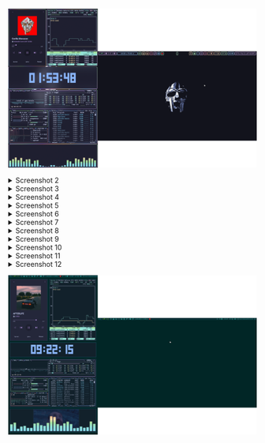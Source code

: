 ![My Image](.config/assets/hypr0.png)
<details>
  <summary>Screenshot 2</summary>
  <img src=".config/assets/hypr1.png" alt="Screenshot 2">
</details>
<details>
  <summary>Screenshot 3</summary>
  <img src=".config/assets/hypr2.png" alt="Screenshot 3">
</details>
<details>
  <summary>Screenshot 4</summary>
  <img src=".config/assets/hypr3.png" alt="Screenshot 4">
</details>
<details>
  <summary>Screenshot 5</summary>
  <img src=".config/assets/hypr4.png" alt="Screenshot 5">
</details>
<details>
  <summary>Screenshot 6</summary>
  <img src=".config/assets/hypr5.png" alt="Screenshot 6">
</details>
<details>
  <summary>Screenshot 7</summary>
  <img src=".config/assets/hypr6.png" alt="Screenshot 6">
</details>
<details>
  <summary>Screenshot 8</summary>
  <img src=".config/assets/hypr7.png" alt="Screenshot 7">
</details>
<details>
  <summary>Screenshot 9</summary>
  <img src=".config/assets/hypr8.png" alt="Screenshot 8">
</details>
<details>
  <summary>Screenshot 10</summary>
  <img src=".config/assets/hypr9.png" alt="Screenshot 9">
</details>
<details>
  <summary>Screenshot 11</summary>
  <img src=".config/assets/hypr10.png" alt="Screenshot 10">
</details>
<details>
  <summary>Screenshot 12</summary>
  <img src=".config/assets/hypr11.png" alt="Screenshot 10">
</details>

![My Image](.config/assets/sway0.png)
